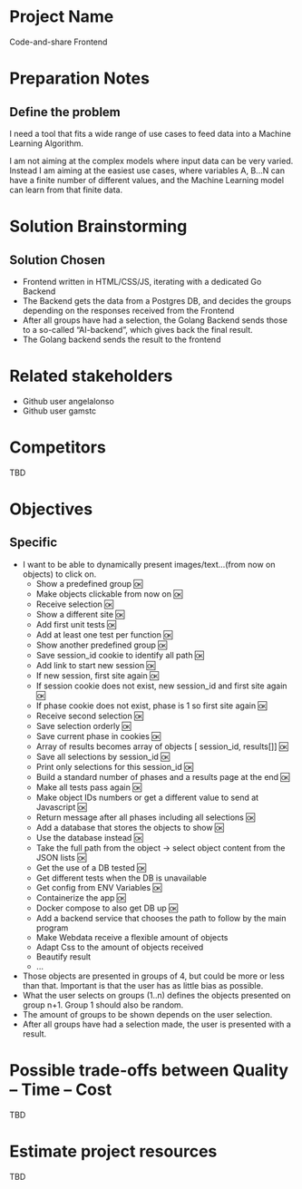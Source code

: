 # Project Name
Code-and-share Frontend

# Preparation Notes
## Define the problem
I need a tool that fits a wide range of use cases to feed data into a Machine Learning Algorithm.  
  
I am not aiming at the complex models where input data can be very varied. Instead I am aiming at the easiest use cases, where variables A, B...N can have a finite number of different values, and the Machine Learning model can learn from that finite data. 
# Solution Brainstorming
## Solution Chosen
* Frontend written in HTML/CSS/JS, iterating with a dedicated Go Backend
* The Backend gets the data from a Postgres DB, and decides the groups depending on the responses received from the Frontend
* After all groups have had a selection, the Golang Backend sends those to a so-called “AI-backend”, which gives back the final result.
* The Golang backend sends the result to the frontend

# Related stakeholders
* Github user angelalonso
* Github user gamstc
# Competitors
TBD
# Objectives
## Specific
* I want to be able to dynamically present images/text…(from now on objects) to click on.
  * Show a predefined group :ok:
  * Make objects clickable from now on :ok:
  * Receive selection :ok:
  * Show a different site :ok:
  * Add first unit tests :ok:
  * Add at least one test per function :ok:
  * Show another predefined group :ok:
  * Save session_id cookie to identify all path :ok:
  * Add link to start new session :ok:
  * If new session, first site again :ok:
  * If session cookie does not exist, new session_id and first site again :ok:
  * If phase cookie does not exist, phase is 1 so first site again :ok:
  * Receive second selection :ok:
  * Save selection orderly :ok:
  * Save current phase in cookies :ok:
  * Array of results becomes array of objects [ session_id, results[]] :ok:
  * Save all selections by session_id :ok:
  * Print only selections for this session_id :ok:
  * Build a standard number of phases and a results page at the end :ok:
  * Make all tests pass again :ok:
  * Make object IDs numbers or get a different value to send at Javascript :ok:
  * Return message after all phases including all selections :ok:
  * Add a database that stores the objects to show :ok:
  * Use the database instead :ok:
  * Take the full path from the object -> select object content from the JSON lists :ok:
  * Get the use of a DB tested :ok:
  * Get different tests when the DB is unavailable
  * Get config from ENV Variables :ok:
  * Containerize the app :ok:
  * Docker compose to also get DB up :ok:
  * Add a backend service that chooses the path to follow by the main program
  * Make Webdata receive a flexible amount of objects
  * Adapt Css to the amount of objects received
  * Beautify result
  * ...
* Those objects are presented in groups of 4, but could be more or less than that. Important is that the user has as little bias as possible.
* What the user selects on groups (1..n) defines the objects presented on group n+1. Group 1 should also be random.
* The amount of groups to be shown depends on the user selection.
* After all groups have had a selection made, the user is presented with a result.

# Possible trade-offs between Quality – Time – Cost
TBD

# Estimate project resources
TBD






